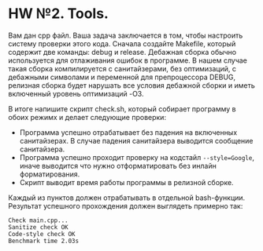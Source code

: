 # HW №2. Tools.

Вам дан cpp файл. Ваша задача заключается в том, чтобы настроить систему проверки этого кода. Сначала создайте Makefile, который содержит две команды: debug и release. Дебажная сборка обычно используется для отлаживания ошибок в программе. В нашем случае такая сборка компилируется с санитайзерами, без оптимизаций, с дебажными символами и переменной для препроцессора DEBUG, релизная сборка будет нарушать все условия дебажной сборки и иметь включенный уровень оптимизаций -O3.

В итоге напишите скрипт check.sh, который собирает программу в обоих режимх и делает следующие проверки:
* Программа успешно отрабатывает без падения на включенных санитайзерах. В случае падения санитайзера выводится сообщение санитайзера.
* Программа успешно проходит проверку на кодстайл `--style=Google`, иначе выводится что нужно отформатировать без инлайн форматирования.
* Скрипт выводит время работы программы в релизной сборке.

Каждый из пунктов должен отрабатывать в отдельной bash-функции. Результат успешного прохождения должен выглядеть примерно так:
```
Check main.cpp...
Sanitize check OK
Code-style check OK
Benchmark time 2.03s
```
